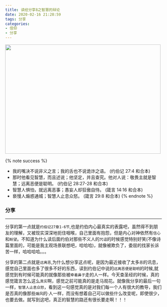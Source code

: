```yaml
---
title: 读经分享8之智慧的辩论
date: 2020-02-16 21:28:59
tags: 分享
categories:
- 信仰
- 分享
---
```

<img src="https://hexo-1257711631.cos.ap-nanjing.myqcloud.com/20200216213201.png" width=500 height=350>

{% note success %}
* 我的嘴决不说非义之言；我的舌也不说诡诈之语。
                            (约伯记 27:4 和合本)
* 那时他看见智慧，而且述说；他坚定，并且查究。他对人说：敬畏主就是智慧；远离恶便是聪明。
                            (约伯记 28:27-28 和合本)
* 智慧人惧怕，就远离恶事；愚妄人却狂傲自恃。
                            (箴言 14:16 和合本)
* 亵慢人煽惑通城；智慧人止息众怒。
                            (箴言 29:8 和合本)
{% endnote %}

### 分享
***

分享的第一点就是`约伯记27章1-6节`,也是约伯内心最真实的表露吧，虽然得不到朋友的理解，又被现实深深地扼住咽喉，自己里面有抱怨，但是内心对神依然有`信心`和`盼望`。不知道为什么读后面约伯对那些不义人的`咒诅`的时候感觉特别好笑(不像诗篇里面的，可能是我主观场景联想吧，哈哈哈)，就像被欺负了，委屈的找家长诉苦一样，哈哈哈哈。。。

分享的第二点就是`远离恶`,为什么想分享这点呢，是因为最近接收了太多`恶`的讯息，感觉自己里面也多了很多不好的东西，读到约伯记中说的`远离恶便是聪明`的时候,就感觉到有时候可能真的就像那些被`牵着鼻子`走的人一样。今天查圣经的时候，真的感觉箴言怎么这么`真实`啊，感觉之前可能真的是走马观花。就像我分享的最后一句一样，`智慧人止息众怒`，看到这一句感觉真的是对我们每一个人有很大的教导，我们是否真的像那些`煽风`的·人一样，而没有想着自己可以做些什么改变呢，即使很少，也要去做。就写到这吧，真正的智慧的路还有很长要走啊！！！
